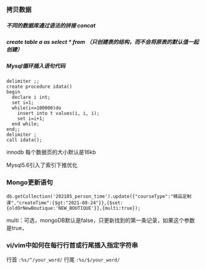 ### 拷贝数据

##### 不同的数据库通过语法的拼接 concat

##### create table a as select * from    	    （只创建表的结构，而不会将原表的默认值一起创建）





##### Mysql循环插入语句代码

```mysql
delimiter ;;
create procedure idata()
begin
  declare i int;
  set i=1;
  while(i<=100000)do
    insert into t values(i, i, i);
    set i=i+1;
  end while;
end;;
delimiter ;
call idata();
```





innodb 每个数据页的大小默认是16kb

Mysql5.6引入了索引下推优化







### Mongo更新语句

```mongo
db.getCollection('202105_person_time').update({"courseType":"精品定制课","createTime":{$gt:"2021-08-24"}},{$set:{oldOrNewBoutique:'NEW_BOUTIQUE'}},{multi:true});
```

multi：可选，mongoDB默认是false，只更新找到的第一条记录，如果这个参数是true，





### vi/vim中如何在每行行首或行尾插入指定字符串
行首 `:%s/^/your_word/`
行尾 `:%s/$/your_word/`

